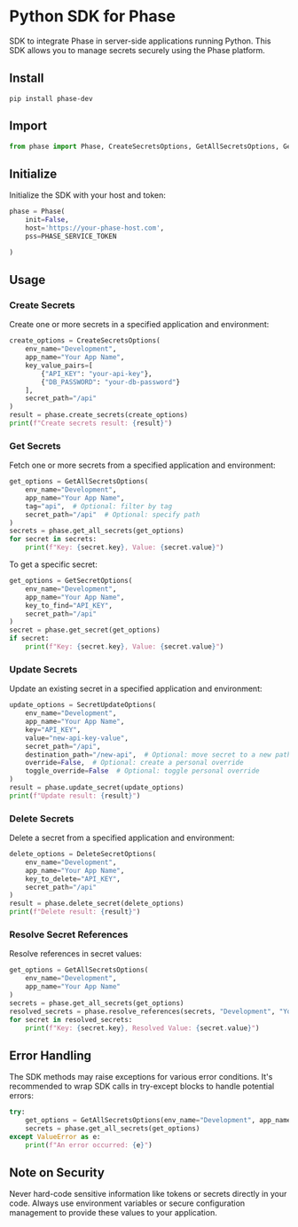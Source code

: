 # Python SDK for Phase

SDK to integrate Phase in server-side applications running Python. This SDK allows you to manage secrets securely using the Phase platform.

## Install

```
pip install phase-dev
```

## Import

```python
from phase import Phase, CreateSecretsOptions, GetAllSecretsOptions, GetSecretOptions, SecretUpdateOptions, DeleteSecretOptions
```

## Initialize

Initialize the SDK with your host and token:

```python
phase = Phase(
    init=False,
    host='https://your-phase-host.com',
    pss=PHASE_SERVICE_TOKEN

)
```

## Usage

### Create Secrets

Create one or more secrets in a specified application and environment:

```python
create_options = CreateSecretsOptions(
    env_name="Development",
    app_name="Your App Name",
    key_value_pairs=[
        {"API_KEY": "your-api-key"},
        {"DB_PASSWORD": "your-db-password"}
    ],
    secret_path="/api"
)
result = phase.create_secrets(create_options)
print(f"Create secrets result: {result}")
```

### Get Secrets

Fetch one or more secrets from a specified application and environment:

```python
get_options = GetAllSecretsOptions(
    env_name="Development",
    app_name="Your App Name",
    tag="api",  # Optional: filter by tag
    secret_path="/api"  # Optional: specify path
)
secrets = phase.get_all_secrets(get_options)
for secret in secrets:
    print(f"Key: {secret.key}, Value: {secret.value}")
```

To get a specific secret:

```python
get_options = GetSecretOptions(
    env_name="Development",
    app_name="Your App Name",
    key_to_find="API_KEY",
    secret_path="/api"
)
secret = phase.get_secret(get_options)
if secret:
    print(f"Key: {secret.key}, Value: {secret.value}")
```

### Update Secrets

Update an existing secret in a specified application and environment:

```python
update_options = SecretUpdateOptions(
    env_name="Development",
    app_name="Your App Name",
    key="API_KEY",
    value="new-api-key-value",
    secret_path="/api",
    destination_path="/new-api",  # Optional: move secret to a new path
    override=False,  # Optional: create a personal override
    toggle_override=False  # Optional: toggle personal override
)
result = phase.update_secret(update_options)
print(f"Update result: {result}")
```

### Delete Secrets

Delete a secret from a specified application and environment:

```python
delete_options = DeleteSecretOptions(
    env_name="Development",
    app_name="Your App Name",
    key_to_delete="API_KEY",
    secret_path="/api"
)
result = phase.delete_secret(delete_options)
print(f"Delete result: {result}")
```

### Resolve Secret References

Resolve references in secret values:

```python
get_options = GetAllSecretsOptions(
    env_name="Development",
    app_name="Your App Name"
)
secrets = phase.get_all_secrets(get_options)
resolved_secrets = phase.resolve_references(secrets, "Development", "Your App Name")
for secret in resolved_secrets:
    print(f"Key: {secret.key}, Resolved Value: {secret.value}")
```

## Error Handling

The SDK methods may raise exceptions for various error conditions. It's recommended to wrap SDK calls in try-except blocks to handle potential errors:

```python
try:
    get_options = GetAllSecretsOptions(env_name="Development", app_name="Your App Name")
    secrets = phase.get_all_secrets(get_options)
except ValueError as e:
    print(f"An error occurred: {e}")
```

## Note on Security

Never hard-code sensitive information like tokens or secrets directly in your code. Always use environment variables or secure configuration management to provide these values to your application.